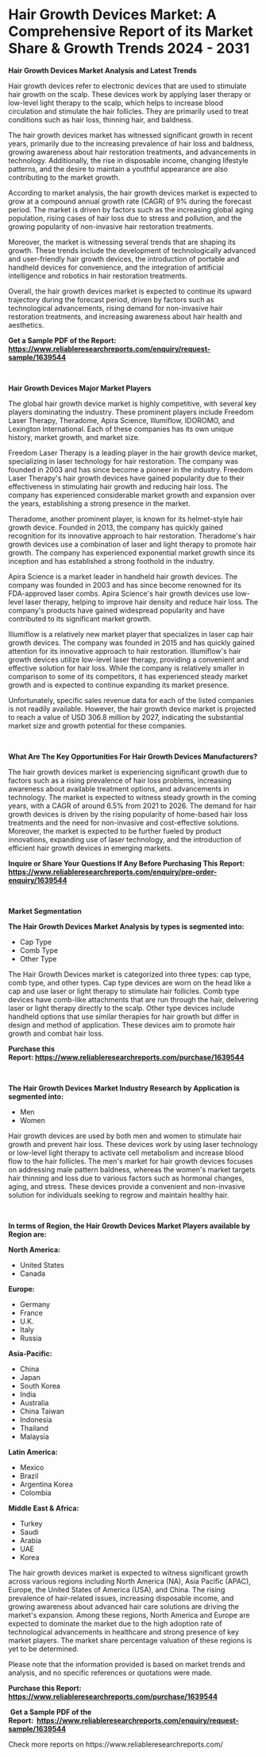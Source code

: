 <p><h1>Hair Growth Devices Market: A Comprehensive Report of its Market Share & Growth Trends 2024 - 2031</h1></p><p><strong>Hair Growth Devices Market Analysis and Latest Trends</strong></p>
<p><p>Hair growth devices refer to electronic devices that are used to stimulate hair growth on the scalp. These devices work by applying laser therapy or low-level light therapy to the scalp, which helps to increase blood circulation and stimulate the hair follicles. They are primarily used to treat conditions such as hair loss, thinning hair, and baldness.</p><p>The hair growth devices market has witnessed significant growth in recent years, primarily due to the increasing prevalence of hair loss and baldness, growing awareness about hair restoration treatments, and advancements in technology. Additionally, the rise in disposable income, changing lifestyle patterns, and the desire to maintain a youthful appearance are also contributing to the market growth.</p><p>According to market analysis, the hair growth devices market is expected to grow at a compound annual growth rate (CAGR) of 9% during the forecast period. The market is driven by factors such as the increasing global aging population, rising cases of hair loss due to stress and pollution, and the growing popularity of non-invasive hair restoration treatments.</p><p>Moreover, the market is witnessing several trends that are shaping its growth. These trends include the development of technologically advanced and user-friendly hair growth devices, the introduction of portable and handheld devices for convenience, and the integration of artificial intelligence and robotics in hair restoration treatments.</p><p>Overall, the hair growth devices market is expected to continue its upward trajectory during the forecast period, driven by factors such as technological advancements, rising demand for non-invasive hair restoration treatments, and increasing awareness about hair health and aesthetics.</p></p>
<p><strong>Get a Sample PDF of the Report:&nbsp; <a href="https://www.reliableresearchreports.com/enquiry/request-sample/1639544">https://www.reliableresearchreports.com/enquiry/request-sample/1639544</a></strong></p>
<p>&nbsp;</p>
<p><strong>Hair Growth Devices Major Market Players</strong></p>
<p><p>The global hair growth device market is highly competitive, with several key players dominating the industry. These prominent players include Freedom Laser Therapy, Theradome, Apira Science, Illumiflow, IDOROMO, and Lexington International. Each of these companies has its own unique history, market growth, and market size.</p><p>Freedom Laser Therapy is a leading player in the hair growth device market, specializing in laser technology for hair restoration. The company was founded in 2003 and has since become a pioneer in the industry. Freedom Laser Therapy's hair growth devices have gained popularity due to their effectiveness in stimulating hair growth and reducing hair loss. The company has experienced considerable market growth and expansion over the years, establishing a strong presence in the market.</p><p>Theradome, another prominent player, is known for its helmet-style hair growth device. Founded in 2013, the company has quickly gained recognition for its innovative approach to hair restoration. Theradome's hair growth devices use a combination of laser and light therapy to promote hair growth. The company has experienced exponential market growth since its inception and has established a strong foothold in the industry.</p><p>Apira Science is a market leader in handheld hair growth devices. The company was founded in 2003 and has since become renowned for its FDA-approved laser combs. Apira Science's hair growth devices use low-level laser therapy, helping to improve hair density and reduce hair loss. The company's products have gained widespread popularity and have contributed to its significant market growth.</p><p>Illumiflow is a relatively new market player that specializes in laser cap hair growth devices. The company was founded in 2015 and has quickly gained attention for its innovative approach to hair restoration. Illumiflow's hair growth devices utilize low-level laser therapy, providing a convenient and effective solution for hair loss. While the company is relatively smaller in comparison to some of its competitors, it has experienced steady market growth and is expected to continue expanding its market presence.</p><p>Unfortunately, specific sales revenue data for each of the listed companies is not readily available. However, the hair growth device market is projected to reach a value of USD 306.8 million by 2027, indicating the substantial market size and growth potential for these companies.</p></p>
<p>&nbsp;</p>
<p><strong>What Are The Key Opportunities For Hair Growth Devices Manufacturers?</strong></p>
<p><p>The hair growth devices market is experiencing significant growth due to factors such as a rising prevalence of hair loss problems, increasing awareness about available treatment options, and advancements in technology. The market is expected to witness steady growth in the coming years, with a CAGR of around 6.5% from 2021 to 2026. The demand for hair growth devices is driven by the rising popularity of home-based hair loss treatments and the need for non-invasive and cost-effective solutions. Moreover, the market is expected to be further fueled by product innovations, expanding use of laser technology, and the introduction of efficient hair growth devices in emerging markets.</p></p>
<p><strong>Inquire or Share Your Questions If Any Before Purchasing This Report: <a href="https://www.reliableresearchreports.com/enquiry/pre-order-enquiry/1639544">https://www.reliableresearchreports.com/enquiry/pre-order-enquiry/1639544</a></strong></p>
<p>&nbsp;</p>
<p><strong>Market Segmentation</strong></p>
<p><strong>The Hair Growth Devices Market Analysis by types is segmented into:</strong></p>
<p><ul><li>Cap Type</li><li>Comb Type</li><li>Other Type</li></ul></p>
<p><p>The Hair Growth Devices market is categorized into three types: cap type, comb type, and other types. Cap type devices are worn on the head like a cap and use laser or light therapy to stimulate hair follicles. Comb type devices have comb-like attachments that are run through the hair, delivering laser or light therapy directly to the scalp. Other type devices include handheld options that use similar therapies for hair growth but differ in design and method of application. These devices aim to promote hair growth and combat hair loss.</p></p>
<p><strong>Purchase this Report:&nbsp;<a href="https://www.reliableresearchreports.com/purchase/1639544">https://www.reliableresearchreports.com/purchase/1639544</a></strong></p>
<p>&nbsp;</p>
<p><strong>The Hair Growth Devices Market Industry Research by Application is segmented into:</strong></p>
<p><ul><li>Men</li><li>Women</li></ul></p>
<p><p>Hair growth devices are used by both men and women to stimulate hair growth and prevent hair loss. These devices work by using laser technology or low-level light therapy to activate cell metabolism and increase blood flow to the hair follicles. The men's market for hair growth devices focuses on addressing male pattern baldness, whereas the women's market targets hair thinning and loss due to various factors such as hormonal changes, aging, and stress. These devices provide a convenient and non-invasive solution for individuals seeking to regrow and maintain healthy hair.</p></p>
<p>&nbsp;</p>
<p><strong>In terms of Region, the Hair Growth Devices Market Players available by Region are:</strong></p>
<p>
    <p> <strong> North America: </strong>
        <ul>
            <li>United States</li>
            <li>Canada</li>
        </ul>
        </p> 
    <p> <strong> Europe: </strong>
        <ul>
            <li>Germany</li>
            <li>France</li>
            <li>U.K.</li>
            <li>Italy</li>
            <li>Russia</li>
        </ul>
        </p> 
    <p> <strong> Asia-Pacific: </strong>
        <ul>
            <li>China</li>
            <li>Japan</li>
            <li>South Korea</li>
            <li>India</li>
            <li>Australia</li>
            <li>China Taiwan</li>
            <li>Indonesia</li>
            <li>Thailand</li>
            <li>Malaysia</li>
        </ul>
        </p> 
    <p> <strong> Latin America: </strong>
        <ul>
            <li>Mexico</li>
            <li>Brazil</li>
            <li>Argentina Korea</li>
            <li>Colombia</li>
        </ul>
        </p> 
    <p> <strong> Middle East & Africa: </strong>
        <ul>
            <li>Turkey</li>
            <li>Saudi</li>
            <li>Arabia</li>
            <li>UAE</li>
            <li>Korea</li>
        </ul>
    </p>
    </p>
<p><p>The hair growth devices market is expected to witness significant growth across various regions including North America (NA), Asia Pacific (APAC), Europe, the United States of America (USA), and China. The rising prevalence of hair-related issues, increasing disposable income, and growing awareness about advanced hair care solutions are driving the market's expansion. Among these regions, North America and Europe are expected to dominate the market due to the high adoption rate of technological advancements in healthcare and strong presence of key market players. The market share percentage valuation of these regions is yet to be determined.</p><p>Please note that the information provided is based on market trends and analysis, and no specific references or quotations were made.</p></p>
<p><strong>Purchase this Report: <a href="https://www.reliableresearchreports.com/purchase/1639544">https://www.reliableresearchreports.com/purchase/1639544</a></strong></p>
<p>&nbsp;<strong>Get a Sample PDF of the Report:&nbsp;&nbsp;<a href="https://www.reliableresearchreports.com/enquiry/request-sample/1639544">https://www.reliableresearchreports.com/enquiry/request-sample/1639544</a></strong></p>
<p><strong></strong></p>
<p>Check more reports on https://www.reliableresearchreports.com/</p>